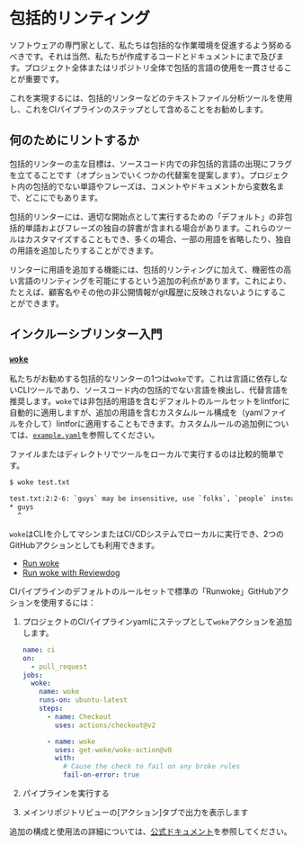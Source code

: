 # 包括的リンティング

ソフトウェアの専門家として、私たちは包括的な作業環境を促進するよう努めるべきです。それは当然、私たちが作成するコードとドキュメントにまで及びます。プロジェクト全体またはリポジトリ全体で包括的言語の使用を一貫させることが重要です。

これを実現するには、包括的リンターなどのテキストファイル分析ツールを使用し、これをCIパイプラインのステップとして含めることをお勧めします。

## 何のためにリントするか

包括的リンターの主な目標は、ソースコード内での非包括的言語の出現にフラグを立てることです（オプションでいくつかの代替案を提案します）。プロジェクト内の包括的でない単語やフレーズは、コメントやドキュメントから変数名まで、どこにでもあります。

包括的リンターには、適切な開始点として実行するための「デフォルト」の非包括的単語およびフレーズの独自の辞書が含まれる場合があります。これらのツールはカスタマイズすることもでき、多くの場合、一部の用語を省略したり、独自の用語を追加したりすることができます。

リンターに用語を追加する機能には、包括的リンティングに加えて、機密性の高い言語のリンティングを可能にするという追加の利点があります。これにより、たとえば、顧客名やその他の非公開情報がgit履歴に反映されないようにすることができます。

## インクルーシブリンター入門

### [`woke`]

私たちがお勧めする包括的なリンターの1つは`woke`です。これは言語に依存しないCLIツールであり、ソースコード内の包括的でない言語を検出し、代替言語を推奨します。`woke`では非包括的用語を含むデフォルトのルールセットをlintforに自動的に適用しますが、追加の用語を含むカスタムルール構成を（yamlファイルを介して）lintforに適用することもできます。カスタムルールの追加例については、[`example.yaml`]を参照してください。

ファイルまたはディレクトリでツールをローカルで実行するのは比較的簡単です。

```sh
$ woke test.txt

test.txt:2:2-6: `guys` may be insensitive, use `folks`, `people` instead (warning)
* guys
  ^
```

`woke`はCLIを介してマシンまたはCI/CDシステムでローカルに実行でき、2つのGitHubアクションとしても利用できます。

- [Run woke]
- [Run woke with Reviewdog]

CIパイプラインのデフォルトのルールセットで標準の「Runwoke」GitHubアクションを使用するには：

1. プロジェクトのCIパイプラインyamlにステップとして`woke`アクションを追加します。

    ```yaml
    name: ci
    on:
      - pull_request
    jobs:
      woke:
        name: woke
        runs-on: ubuntu-latest
        steps:
          - name: Checkout
            uses: actions/checkout@v2

          - name: woke
            uses: get-woke/woke-action@v0
            with:
              # Cause the check to fail on any broke rules
              fail-on-error: true
    ```

1. パイプラインを実行する
1. メインリポジトリビューの[アクション]タブで出力を表示します

追加の構成と使用法の詳細については、[公式ドキュメント]を参照してください。

[`woke`]: https://github.com/get-woke/woke
[default ruleset]: https://github.com/get-woke/woke/blob/main/pkg/rule/default.yaml
[`example.yaml`]: https://github.com/get-woke/woke/blob/main/example.yaml
[Run woke]: https://github.com/marketplace/actions/run-woke
[Run woke with reviewdog]: https://github.com/marketplace/actions/run-woke-with-reviewdog
[公式ドキュメント]: https://docs.getwoke.tech/
